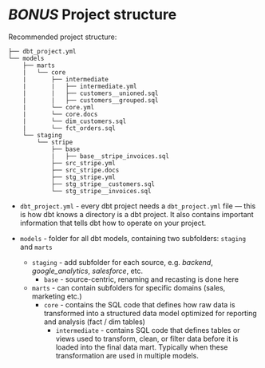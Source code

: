 # *BONUS* Project structure

Recommended project structure:

```
├── dbt_project.yml
└── models
    ├── marts
    |   └── core
    |       ├── intermediate
    |       |   ├── intermediate.yml
    |       |   ├── customers__unioned.sql
    |       |   ├── customers__grouped.sql
    |       └── core.yml
    |       └── core.docs
    |       └── dim_customers.sql
    |       └── fct_orders.sql
    └── staging
        └── stripe
            ├── base
            |   ├── base__stripe_invoices.sql
            ├── src_stripe.yml
            ├── src_stripe.docs
            ├── stg_stripe.yml
            ├── stg_stripe__customers.sql
            └── stg_stripe__invoices.sql
```



* `dbt_project.yml` - every dbt project needs a `dbt_project.yml` file — this is how dbt knows a directory is a dbt project. It also contains important information that tells dbt how to operate on your project.


* `models` - folder for all dbt models, containing two subfolders: `staging` and `marts`

    * `staging` - add subfolder for each source, e.g. *backend*, *google_analytics*, *salesforce*, etc.
        * `base` - source-centric, renaming and recasting is done here
    * `marts` - can contain subfolders for specific domains (sales, marketing etc.)
        * `core` - contains the SQL code that defines how raw data is transformed into a structured data model optimized for reporting and analysis (fact / dim tables)
            * `intermediate` - contains SQL code that defines tables or views used to transform, clean, or filter data before it is loaded into the final data mart. Typically when these transformation are used in multiple models.
            
